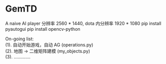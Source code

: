 # GemTD
 A naive AI player
 分辨率 2560 * 1440, dota 内分辨率 1920 * 1080
 pip install pyautogui
 pip install opencv-python

On-going list:  
 (1). 自动开始游戏，自动 AG (operations.py)    
 (2). 地图 -> 二维矩阵建模 (my_objects.py)   
 (3). .............
